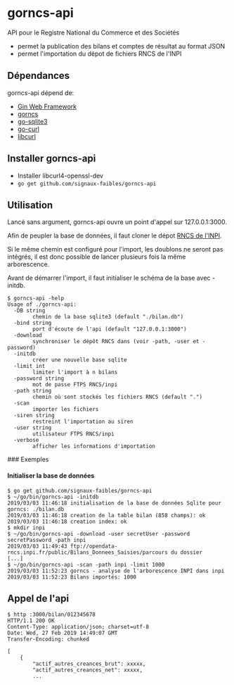 # gorncs-api 

API pour le Registre National du Commerce et des Sociétés

- permet la publication des bilans et comptes de résultat au format JSON
- permet l'importation du dépot de fichiers RNCS de l'INPI

## Dépendances

gorncs-api dépend de:

- [Gin Web Framework](http://github.com/gin-gonic/gin)
- [gorncs](http://github.com/chrnin/gorncs)
- [go-sqlite3](http://github.com/mattn/go-sqlite3)
- [go-curl](github.com/andelf/go-curl)
- [libcurl](https://curl.haxx.se/libcurl/)

## Installer gorncs-api
- Installer libcurl4-openssl-dev
- `go get github.com/signaux-faibles/gorncs-api`

## Utilisation 
Lancé sans argument, gorncs-api ouvre un point d'appel sur 127.0.0.1:3000.  

Afin de peupler la base de données, il faut cloner le dépot [RNCS de l'INPI](https://www.inpi.fr/fr/licence-registre-national-du-commerce-et-des-societes-rncs).

Si le même chemin est configuré pour l'import, les doublons ne seront pas intégrés, il est donc possible de lancer plusieurs fois la même arborescence.

Avant de démarrer l'import, il faut initialiser le schéma de la base avec -initdb.

```
$ gorncs-api -help
Usage of ./gorncs-api:
  -DB string
    	chemin de la base sqlite3 (default "./bilan.db")
  -bind string
    	port d'écoute de l'api (default "127.0.0.1:3000")
  -download
    	synchroniser le dépôt RNCS dans (voir -path, -user et -password)
  -initdb
    	créer une nouvelle base sqlite
  -limit int
    	limiter l'import à n bilans
  -password string
    	mot de passe FTPS RNCS/inpi
  -path string
    	chemin où sont stockés les fichiers RNCS (default ".")
  -scan
    	importer les fichiers
  -siren string
    	restreint l'importation au siren
  -user string
    	utilisateur FTPS RNCS/inpi
  -verbose
    	afficher les informations d'importation

```

### Exemples
#### Initialiser la base de données
```
$ go get github.com/signaux-faibles/gorncs-api
$ ~/go/bin/gorncs-api -initdb
2019/03/03 11:46:18 initialisation de la base de données Sqlite pour gorncs: ./bilan.db
2019/03/03 11:46:18 creation de la table bilan (858 champs): ok
2019/03/03 11:46:18 creation index: ok
$ mkdir inpi
$ ~/go/bin/gorncs-api -download -user secretUser -password secretPassword -path inpi
2019/03/03 11:49:43 ftp://opendata-rncs.inpi.fr/public/Bilans_Donnees_Saisies/parcours du dossier 
[...]
$ ~/go/bin/gorncs-api -scan -path inpi -limit 1000
2019/03/03 11:52:23 gorncs - analyse de l'arborescence INPI dans inpi
2019/03/03 11:52:23 Bilans importés: 1000
```
## Appel de l'api
```
$ http :3000/bilan/012345678
HTTP/1.1 200 OK
Content-Type: application/json; charset=utf-8
Date: Wed, 27 Feb 2019 14:49:07 GMT
Transfer-Encoding: chunked

[
    {
        "actif_autres_creances_brut": xxxxx,
        "actif_autres_creances_net": xxxxx,
        ...
```